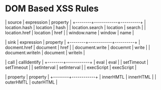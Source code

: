 # DOM Based XSS Rules

| source | expression | property |
+--------+------------+----------+
| location.hash | location | hash |
| location.search | location | search |
| location.href | location | href |
| window.name | window | name |

| sink | expression | property |
+--------+------------+----------+
| docment.href | document | href |
| document.write | docuemnt | write |
| document.writeIn | document | writeIn |

| call | callIdentify |
+--------+------------+
| eval | eval |
| setTimeout | setTimeout |
| setInterval | setInterval |
| execScript | execScript |

| property | property |
+--------+------------+
| innerHMTL | innerHTML | 
| outerHMTL | outerHTML | 
